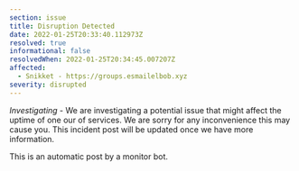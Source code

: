 ```yaml
---
section: issue
title: Disruption Detected
date: 2022-01-25T20:33:40.112973Z
resolved: true
informational: false
resolvedWhen: 2022-01-25T20:34:45.007207Z
affected:
  - Snikket - https://groups.esmailelbob.xyz
severity: disrupted
---
```

*Investigating* - We are investigating a potential issue that might affect the uptime of one our of services. We are sorry for any inconvenience this may cause you. This incident post will be updated once we have more information.

This is an automatic post by a monitor bot.
        